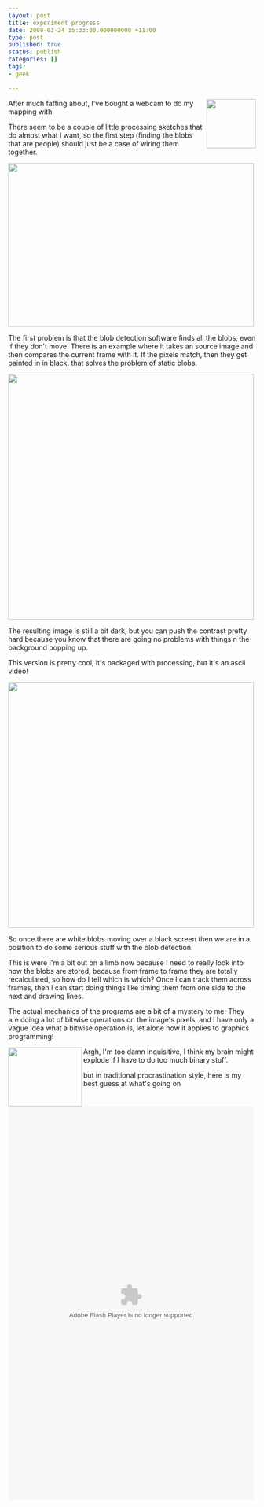 ```yaml
---
layout: post
title: experiment progress
date: 2008-03-24 15:33:00.000000000 +11:00
type: post
published: true
status: publish
categories: []
tags:
- geek

---
```

<p><img src="{{ site.baseurl }}/assets/69175.png" align="right" width="100" />After much faffing about, I've bought a webcam to do my mapping with.</p>
<p>There seem to be a couple of  little processing sketches that do almost what I want, so the first step (finding the blobs that are people) should just be a case of wiring them together.</p>
<p><img src="{{ site.baseurl }}/assets/first%20tries%20at%20blob%20detection__0000_Layer%202.jpg" height="333" width="500" /></p>
<p><!--more--></p>
<p>The first problem is that the blob detection software finds all the blobs, even if they don't move. There is an example where it takes an source image and then compares the current frame with it. If the pixels match, then they get painted in in black. that solves the problem of static blobs.</p>
<p><img src="{{ site.baseurl }}/assets/first%20tries%20at%20blob%20detection1__0003_Layer%201.jpg" width="500" /></p>
<p>The resulting image is still a bit dark, but you can push the contrast pretty hard because you know that there are going no problems with things n the background popping up.</p>
<p>This version is pretty cool, it's packaged with processing, but it's an ascii video!</p>
<p><img src="{{ site.baseurl }}/assets/first%20tries%20at%20blob%20detection1__0001_Layer%203.jpg" width="500" /></p>
<p>So once there  are white blobs moving over a black screen then we are in a position to do some serious stuff with the blob detection.</p>
<p>This is were I'm a bit out on a limb now because I need to really look into how the blobs are stored, because from frame to frame they are totally recalculated, so how do I tell which is which? Once I can track them across frames, then I can start doing things like timing them from one side to the next and drawing lines.</p>
<p>The  actual mechanics of the programs are a bit of a mystery to me. They are doing a lot of bitwise operations on the image's pixels, and I have only a vague idea what a bitwise  operation is, let alone how it applies to graphics programming!</p>
<p><img src="{{ site.baseurl }}/assets/150px-Rotate_right_arithmetically.svg.png" align="left" height="120" width="150" />Argh,  I'm too damn inquisitive, I think my brain might explode if I have to do too much binary stuff.</p>
<p>but in traditional procrastination style, here is my best guess at what's going on</p>
<p><embed src="Images/Antipodes/bitwise-explanation.swf" type="application/x-shockwave-flash" pluginspage="http://www.macromedia.com/shockwave/download/" height="800" width="500"></embed></p>
